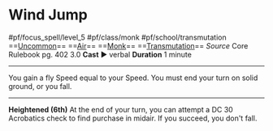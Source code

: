 # Wind Jump
#pf/focus_spell/level_5 #pf/class/monk #pf/school/transmutation 
==[Uncommon](../../../Traits/Uncommon.md)== ==[Air](../../../Traits/Air.md)== ==[Monk](../../../Traits/Monk.md)== ==[Transmutation](../../../Traits/Transmutation.md)==
*Source* Core Rulebook pg. 402 3.0
**Cast** ► verbal
**Duration** 1 minute

---
You gain a fly Speed equal to your Speed. You must end your turn on solid ground, or you fall.

<hr>

**Heightened (6th)** At the end of your turn, you can attempt a DC 30 Acrobatics check to find purchase in midair. If you succeed, you don't fall.